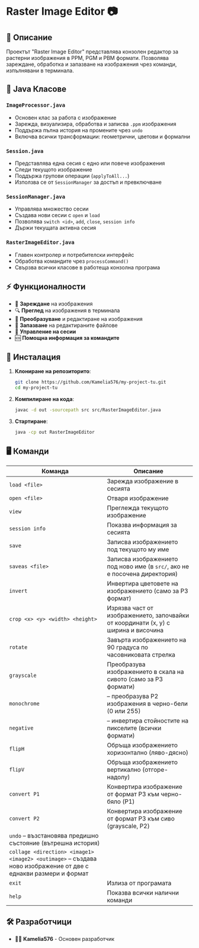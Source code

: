 # Raster Image Editor 📷

## 📌 Описание
Проектът "Raster Image Editor" представлява конзолен редактор за растерни изображения в PPM, PGM и PBM формати. Позволява зареждане, обработка и запазване на изображения чрез команди, изпълнявани в терминала.

## 🧩 Java Класове

### `ImageProcessor.java`
- Основен клас за работа с изображение
- Зарежда, визуализира, обработва и записва `.ppm` изображения
- Поддържа пълна история на промените чрез `undo`
- Включва всички трансформации: геометрични, цветови и формални

### `Session.java`
- Представлява една сесия с едно или повече изображения
- Следи текущото изображение
- Поддържа групови операции (`applyToAll...`)
- Използва се от `SessionManager` за достъп и превключване

### `SessionManager.java`
- Управлява множество сесии
- Създава нови сесии с `open` и `load`
- Позволява `switch <id>`, `add`, `close`, `session info`
- Държи текущата активна сесия

### `RasterImageEditor.java`
- Главен контролер и потребителски интерфейс
- Обработва командите чрез `processCommand()`
- Свързва всички класове в работеща конзолна програма

  
## ⚡ Функционалности
- 📂 **Зареждане** на изображения
- 🔍 **Преглед** на изображения в терминала
- 🎨 **Преобразуване** и редактиране на изображения
- 💾 **Запазване** на редактираните файлове
- 🔄 **Управление на сесии**
- 🆘 **Помощна информация за командите**

## 🚀 Инсталация
1. **Клониране на репозиторито**:
   ```sh
   git clone https://github.com/Kamelia576/my-project-tu.git
   cd my-project-tu
   ```
2. **Компилиране на кода**:
   ```sh
   javac -d out -sourcepath src src/RasterImageEditor.java
   ```
3. **Стартиране**:
   ```sh
   java -cp out RasterImageEditor
   ```

## 🖥️ Команди
| Команда | Описание |
|---------|-------------|
| `load <file>` | Зарежда изображение в сесията |
| `open <file>` | Отваря изображение |
| `view` | Преглежда текущото изображение |
| `session info` | Показва информация за сесията |
| `save`| Записва изображението под текущото му име |
| `saveas <file>`| Записва изображението под ново име (в `src/`, ако не е посочена директория) |
| `invert`| Инвертира цветовете на изображението (само за P3 формат) |
| `crop <x> <y> <width> <height>`| Изрязва част от изображението, започвайки от координати (x, y) с ширина и височина |
| `rotate`| Завърта изображението на 90 градуса по часовниковата стрелка |
| `grayscale`| Преобразува изображението в скала на сивото (само за P3 формати) |
| `monochrome`| – преобразува P2 изображения в черно-бели (0 или 255)|
| `negative`| – инвертира стойностите на пикселите (всички формати)|
| `flipH` | Обръща изображението хоризонтално (ляво-дясно) |
| `flipV` | Обръща изображението вертикално (отгоре-надолу) |
| `convert P1` | Конвертира изображение от формат P3 към черно-бяло (P1) |
| `convert P2` | Конвертира изображение от формат P3 към сиво (grayscale, P2) |
|`undo` – възстановява предишно състояние (вътрешна история)|
|`collage <direction> <image1> <image2> <outimage>` – създава ново изображение от две с еднакви размери и формат|
| `exit` | Излиза от програмата |
| `help` | Показва всички налични команди |


## 🛠️ Разработчици
- 👩‍💻 **Kamelia576** - Основен разработчик

